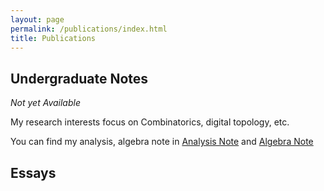 ```yaml
---
layout: page
permalink: /publications/index.html
title: Publications
---
```


## Undergraduate Notes
*Not yet Available* 

My research interests focus on Combinatorics, digital topology, etc.

You can find my analysis, algebra note in [Analysis Note](https://github.com/Sam-superlab/Sam-superlab.github.io/blob/d6b544dc343cb26e8b606749fa5df09454ce7fb3/file/Analysis%20Note%20Math/main.pdf) and [Algebra Note](https://github.com/Sam-superlab/Sam-superlab.github.io/blob/d6b544dc343cb26e8b606749fa5df09454ce7fb3/file/Algebra%20Note%20Math/main.pdf)

## Essays